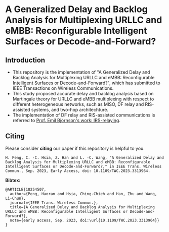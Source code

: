 # A Generalized Delay and Backlog Analysis for Multiplexing URLLC and eMBB: Reconfigurable Intelligent Surfaces or Decode-and-Forward?

## Introduction
- This repository is the implementation of "A Generalized Delay and Backlog Analysis for Multiplexing URLLC and eMBB: Reconfigurable Intelligent Surfaces or Decode-and-Forward?", which has submitted to IEEE Transactions on Wireless Communications.
- This study proposed accurate delay and backlog analysis based on Martingale theory for URLLC and eMBB multiplexing with respect to different heterogeneous networks, such as MISO, DF relay and RIS-assisted systems, and two-hop architechture.
- The implementation of DF relay and RIS-assisted communications is referred to [Prof. Emil Björnson's work: IRS-relaying](https://github.com/emilbjornson/IRS-relaying/tree/master).
## Citing
Please consider **citing** our paper if this repository is helpful to you.
```
H. Peng, C. -C. Hsia, Z. Han and L. -C. Wang, "A Generalized Delay and Backlog Analysis for Multiplexing URLLC and eMBB: Reconfigurable Intelligent Surfaces or Decode-and-Forward?," in IEEE Trans. Wireless Commun., Sep. 2023, Early Access, doi: 10.1109/TWC.2023.3313964. 
```
**Bibtex:**
```
@ARTICLE{10254507,
  author={Peng, Haoran and Hsia, Ching-Chieh and Han, Zhu and Wang, Li-Chun},
  journal={IEEE Trans. Wireless Commun.}, 
  title={A Generalized Delay and Backlog Analysis for Multiplexing URLLC and eMBB: Reconfigurable Intelligent Surfaces or Decode-and-Forward?},
  note={early access, Sep. 2023, doi:\url{10.1109/TWC.2023.3313964}}
}
```
